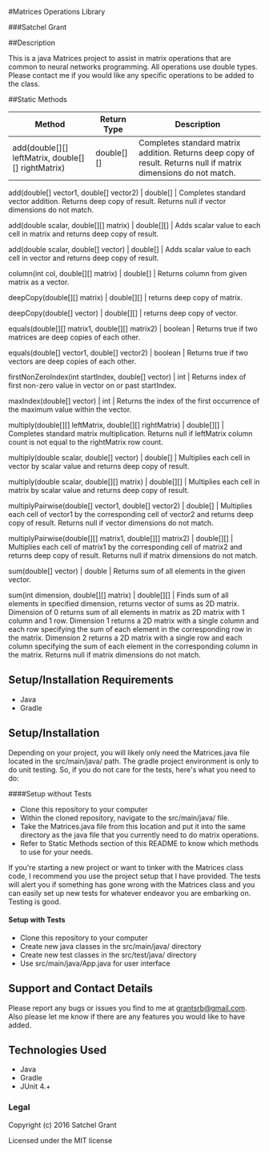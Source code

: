 #Matrices Operations Library

###Satchel Grant

##Description

This is a java Matrices project to assist in matrix operations that are common to neural networks programming. All operations use double types. Please contact me if you would like any specific operations to be added to the class.

##Static Methods

Method | Return Type | Description
---------------|-------|--------
add(double[][] leftMatrix, double[][] rightMatrix) | double[][] | Completes standard matrix addition. Returns deep copy of result. Returns null if matrix dimensions do not match.

add(double[] vector1, double[] vector2) | double[] | Completes standard vector addition. Returns deep copy of result. Returns null if vector dimensions do not match.

add(double scalar, double[][] matrix) | double[][] | Adds scalar value to each cell in matrix and returns deep copy of result.

add(double scalar, double[] vector) | double[] | Adds scalar value to each cell in vector and returns deep copy of result.

column(int col, double[][] matrix) | double[] | Returns column from given matrix as a vector.

deepCopy(double[][] matrix) | double[][] | returns deep copy of matrix.

deepCopy(double[] vector) | double[][] | returns deep copy of vector.

equals(double[][] matrix1, double[][] matrix2) | boolean | Returns true if two matrices are deep copies of each other.

equals(double[] vector1, double[] vector2) | boolean | Returns true if two vectors are deep copies of each other.

firstNonZeroIndex(int startIndex, double[] vector) | int | Returns index of first non-zero value in vector on or past startIndex.

maxIndex(double[] vector) | int | Returns the index of the first occurrence of the maximum value within the vector.

multiply(double[][] leftMatrix, double[][] rightMatrix) | double[][] | Completes standard matrix multiplication. Returns null if leftMatrix column count is not equal to the rightMatrix row count.

multiply(double scalar, double[] vector) | double[] | Multiplies each cell in vector by scalar value and returns deep copy of result.

multiply(double scalar, double[][] matrix) | double[][] | Multiplies each cell in matrix by scalar value and returns deep copy of result.

multiplyPairwise(double[] vector1, double[] vector2) | double[] | Multiplies each cell of vector1 by the corresponding cell of vector2 and returns deep copy of result. Returns null if vector dimensions do not match.

multiplyPairwise(double[][] matrix1, double[][] matrix2) | double[][] | Multiplies each cell of matrix1 by the corresponding cell of matrix2 and returns deep copy of result. Returns null if matrix dimensions do not match.

sum(double[] vector) | double | Returns sum of all elements in the given vector.

sum(int dimension, double[][] matrix) | double[][] | Finds sum of all elements in specified dimension, returns vector of sums as 2D matrix. Dimension of 0 returns sum of all elements in matrix as 2D matrix with 1 column and 1 row. Dimension 1 returns a 2D matrix with a single column and each row specifying the sum of each element in the corresponding row in the matrix. Dimension 2 returns a 2D matrix with a single row and each column specifying the sum of each element in the corresponding column in the matrix. Returns null if matrix dimensions do not match.


## Setup/Installation Requirements ##
* Java
* Gradle

## Setup/Installation ##
Depending on your project, you will likely only need the Matrices.java file located in the src/main/java/ path. The gradle project environment is only to do unit testing. So, if you do not care for the tests, here's what you need to do:

####Setup without Tests
* Clone this repository to your computer
* Within the cloned repository, navigate to the src/main/java/ file.
* Take the Matrices.java file from this location and put it into the same directory as the java file that you currently need to do matrix operations.
* Refer to Static Methods section of this README to know which methods to use for your needs.


If you're starting a new project or want to tinker with the Matrices class code, I recommend you use the project setup that I have provided. The tests will alert you if something has gone wrong with the Matrices class and you can easily set up new tests for whatever endeavor you are embarking on. Testing is good.

#### Setup with Tests
* Clone this repository to your computer
* Create new java classes in the src/main/java/ directory
* Create new test classes in the src/test/java/ directory
* Use src/main/java/App.java for user interface


## Support and Contact Details ##

Please report any bugs or issues you find to me at grantsrb@gmail.com. Also please let me know if there are any features you would like to have added.

## Technologies Used
* Java
* Gradle
* JUnit 4.+

### Legal

Copyright (c) 2016 Satchel Grant

Licensed under the MIT license
